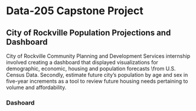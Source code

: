 # Data-205 Capstone Project
## City of Rockville Population Projections and Dashboard
  City of Rockville Community Planning and Development Services internship involved creating a dashboard that displayed visualizations for demographic, economic, housing and population forecasts 
 \from U.S. Census Data.  Secondly, estimate future city’s population by age and sex in five-year increments as a tool to review future housing needs pertaining to volume and affordability.
 ### Dashoard
 
